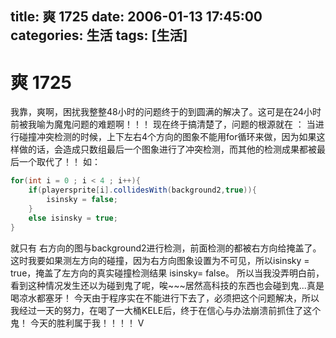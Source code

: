 title: 爽 1725
date: 2006-01-13 17:45:00
categories:  生活
tags: [生活]
---

# 爽 1725
我靠，爽啊，困扰我整整48小时的问题终于的到圆满的解决了。这可是在24小时前被我喻为魔鬼问题的难题啊！！！ 现在终于搞清楚了，问题的根源就在 ： 当进行碰撞冲突检测的时候，上下左右4个方向的图象不能用for循环来做，因为如果这样做的话，会造成只数组最后一个图象进行了冲突检测，而其他的检测成果都被最后一个取代了！！
如：
```java
for(int i = 0 ; i < 4 ; i++){ 
    if(playersprite[i].collidesWith(background2,true)){
        isinsky = false;
    }
    else isinsky = true;
}
```
就只有 右方向的图与background2进行检测，前面检测的都被右方向给掩盖了。这时我要如果测左方向的碰撞，因为右方向图象设置为不可见，所以isinsky = true，掩盖了左方向的真实碰撞检测结果 isinsky= false。
所以当我没弄明白前，看到这种情况发生还以为碰到鬼了呢，唉~~~居然高科技的东西也会碰到鬼...真是喝凉水都塞牙！
今天由于程序实在不能进行下去了，必须把这个问题解决，所以我经过一天的努力，在喝了一大桶KELE后，终于在信心与办法崩溃前抓住了这个 鬼！
今天的胜利属于我！！！！ V